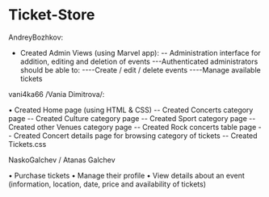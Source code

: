 # Ticket-Store

AndreyBozhkov:
- Created Admin Views (using Marvel app):
-- Administration interface for addition, editing and deletion of events
---Authenticated administrators should be able to:
----Create / edit / delete events
----Manage available tickets

vani4ka66 /Vania Dimitrova/:

•	Created Home page (using HTML & CSS) -- Created Concerts category page -- Created Culture category page -- Created Sport category page -- Created other Venues category page -- Created Rock concerts table page -- Created Concert details page for browsing category of tickets -- Created Tickets.css



NaskoGalchev / Atanas Galchev

•	Purchase tickets
•	Manage their profile
•	View details about an event (information, location, date, price and availability of tickets)
